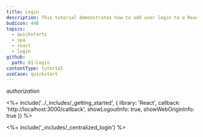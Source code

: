 ```yaml
---
title: Login
description: This tutorial demonstrates how to add user login to a React application using Auth0.
budicon: 448
topics:
  - quickstarts
  - spa
  - react
  - login
github:
  path: 01-Login
contentType: tutorial
useCase: quickstart
---
```


<dfn data-key="authorization">authorization</dfn>

<%= include('../_includes/_getting_started', { library: 'React', callback: 'http://localhost:3000/callback', showLogoutInfo: true, showWebOriginInfo: true }) %>

<%= include('_includes/_centralized_login') %>
